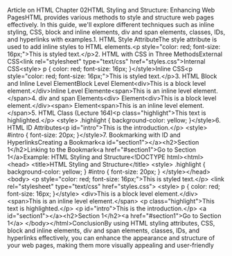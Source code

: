 Article on HTML Chapter 02HTML Styling and Structure: Enhancing Web PagesHTML provides various methods to style and structure web pages effectively. In this guide, we'll explore different techniques such as inline styling, CSS, block and inline elements,&nbsp;div&nbsp;and&nbsp;span&nbsp;elements, classes, IDs, and hyperlinks with examples.1. HTML Style AttributeThe&nbsp;style&nbsp;attribute is used to add inline styles to HTML elements.&lt;p style="color: red; font-size: 16px;"&gt;This is styled text.&lt;/p&gt;2. HTML with CSS in Three MethodsExternal CSS&lt;link rel="stylesheet" type="text/css" href="styles.css"&gt;Internal CSS&lt;style&gt;    p {        color: red;        font-size: 16px;    }&lt;/style&gt;Inline CSS&lt;p style="color: red; font-size: 16px;"&gt;This is styled text.&lt;/p&gt;3. HTML Block and Inline Level ElementBlock Level Element&lt;div&gt;This is a block level element.&lt;/div&gt;Inline Level Elemente&lt;span&gt;This is an inline level element.&lt;/span&gt;4.&nbsp;div&nbsp;and&nbsp;span&nbsp;Elements&lt;div&gt;&nbsp;Element&lt;div&gt;This is a block level element.&lt;/div&gt;&lt;span&gt;&nbsp;Element&lt;span&gt;This is an inline level element.&lt;/span&gt;5. HTML Class (Lecture 164)&lt;p class="highlight"&gt;This text is highlighted.&lt;/p&gt;&nbsp;&lt;style&gt;    .highlight {        background-color: yellow;    }&lt;/style&gt;6. HTML ID Attributes&lt;p id="intro"&gt;This is the introduction.&lt;/p&gt;&nbsp;&lt;style&gt;    #intro {        font-size: 20px;    }&lt;/style&gt;7. Bookmarking with ID and HyperlinksCreating a Bookmark&lt;a id="section1"&gt;&lt;/a&gt;&lt;h2&gt;Section 1&lt;/h2&gt;Linking to the Bookmark&lt;a href="#section1"&gt;Go to Section 1&lt;/a&gt;Example: HTML Styling and Structure&lt;!DOCTYPE html&gt;&lt;html&gt;&lt;head&gt;    &lt;title&gt;HTML Styling and Structure&lt;/title&gt;    &lt;style&gt;        .highlight {            background-color: yellow;        }        #intro {            font-size: 20px;        }    &lt;/style&gt;&lt;/head&gt;&lt;body&gt;&nbsp;&lt;p style="color: red; font-size: 16px;"&gt;This is styled text.&lt;/p&gt;&nbsp;&lt;link rel="stylesheet" type="text/css" href="styles.css"&gt;&nbsp;&lt;style&gt;    p {        color: red;        font-size: 16px;    }&lt;/style&gt;&nbsp;&lt;div&gt;This is a block level element.&lt;/div&gt;&lt;span&gt;This is an inline level element.&lt;/span&gt;&nbsp;&lt;p class="highlight"&gt;This text is highlighted.&lt;/p&gt;&nbsp;&lt;p id="intro"&gt;This is the introduction.&lt;/p&gt;&nbsp;&lt;a id="section1"&gt;&lt;/a&gt;&lt;h2&gt;Section 1&lt;/h2&gt;&lt;a href="#section1"&gt;Go to Section 1&lt;/a&gt;&nbsp;&lt;/body&gt;&lt;/html&gt;ConclusionBy using HTML styling attributes, CSS, block and inline elements,&nbsp;div&nbsp;and&nbsp;span&nbsp;elements, classes, IDs, and hyperlinks effectively, you can enhance the appearance and structure of your web pages, making them more visually appealing and user-friendly